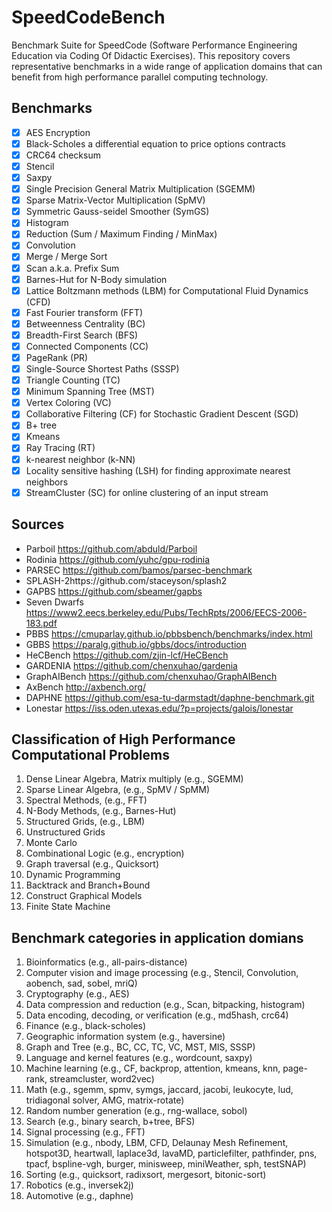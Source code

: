 # SpeedCodeBench

Benchmark Suite for SpeedCode (Software Performance Engineering Education via Coding Of Didactic Exercises).
This repository covers representative benchmarks in a wide range of application domains 
that can benefit from high performance parallel computing technology. 

## Benchmarks

- [x] AES Encryption
- [x] Black-Scholes a differential equation to price options contracts
- [x] CRC64 checksum
- [x] Stencil
- [x] Saxpy
- [x] Single Precision General Matrix Multiplication (SGEMM) 
- [x] Sparse Matrix-Vector Multiplication (SpMV)
- [x] Symmetric Gauss-seidel Smoother (SymGS) 
- [x] Histogram
- [x] Reduction (Sum / Maximum Finding / MinMax)
- [x] Convolution
- [x] Merge / Merge Sort
- [x] Scan a.k.a. Prefix Sum
- [x] Barnes-Hut for N-Body simulation
- [x] Lattice Boltzmann methods (LBM) for Computational Fluid Dynamics (CFD)
- [x] Fast Fourier transform (FFT)
- [x] Betweenness Centrality (BC)
- [x] Breadth-First Search (BFS)
- [x] Connected Components (CC)
- [x] PageRank (PR) 
- [x] Single-Source Shortest Paths (SSSP)
- [x] Triangle Counting (TC)
- [x] Minimum Spanning Tree (MST) 
- [x] Vertex Coloring (VC)
- [x] Collaborative Filtering (CF) for Stochastic Gradient Descent (SGD)
- [x] B+ tree
- [x] Kmeans
- [x] Ray Tracing (RT)
- [x] k-nearest neighbor (k-NN)
- [x] Locality sensitive hashing (LSH) for finding approximate nearest neighbors
- [x] StreamCluster (SC) for online clustering of an input stream

## Sources

+ Parboil https://github.com/abduld/Parboil 
+ Rodinia https://github.com/yuhc/gpu-rodinia 
+ PARSEC https://github.com/bamos/parsec-benchmark 
+ SPLASH-2https://github.com/staceyson/splash2 
+ GAPBS https://github.com/sbeamer/gapbs 
+ Seven Dwarfs https://www2.eecs.berkeley.edu/Pubs/TechRpts/2006/EECS-2006-183.pdf 
+ PBBS https://cmuparlay.github.io/pbbsbench/benchmarks/index.html 
+ GBBS https://paralg.github.io/gbbs/docs/introduction 
+ HeCBench https://github.com/zjin-lcf/HeCBench
+ GARDENIA https://github.com/chenxuhao/gardenia
+ GraphAIBench https://github.com/chenxuhao/GraphAIBench
+ AxBench http://axbench.org/
+ DAPHNE https://github.com/esa-tu-darmstadt/daphne-benchmark.git
+ Lonestar https://iss.oden.utexas.edu/?p=projects/galois/lonestar

## Classification of High Performance Computational Problems

1. Dense Linear Algebra,  Matrix multiply (e.g., SGEMM)
2. Sparse Linear Algebra, (e.g., SpMV / SpMM)
3. Spectral Methods, (e.g., FFT)
4. N-Body Methods, (e.g., Barnes-Hut)
5. Structured Grids, (e.g., LBM)
6. Unstructured Grids 
7. Monte Carlo 
8. Combinational Logic (e.g., encryption)
9. Graph traversal (e.g., Quicksort) 
10. Dynamic Programming 
11. Backtrack and Branch+Bound 
12. Construct Graphical Models 
13. Finite State Machine 

## Benchmark categories in application domians

1. Bioinformatics (e.g., all-pairs-distance)
2. Computer vision and image processing (e.g., Stencil, Convolution, aobench, sad, sobel, mriQ)
3. Cryptography (e.g., AES)
4. Data compression and reduction (e.g., Scan, bitpacking, histogram)
5. Data encoding, decoding, or verification (e.g., md5hash, crc64)
6. Finance (e.g., black-scholes)
7. Geographic information system (e.g., haversine)
8. Graph and Tree (e.g., BC, CC, TC, VC, MST, MIS, SSSP)
9. Language and kernel features (e.g., wordcount, saxpy)
10. Machine learning (e.g., CF, backprop, attention, kmeans, knn, page-rank, streamcluster, word2vec)
11. Math (e.g., sgemm, spmv, symgs, jaccard, jacobi, leukocyte, lud, tridiagonal solver, AMG, matrix-rotate)
12. Random number generation (e.g., rng-wallace, sobol)
13. Search (e.g., binary search, b+tree, BFS)
14. Signal processing (e.g., FFT)
15. Simulation (e.g., nbody, LBM, CFD, Delaunay Mesh Refinement, hotspot3D, heartwall, laplace3d, lavaMD, particlefilter, pathfinder, pns, tpacf, bspline-vgh, burger, minisweep, miniWeather, sph, testSNAP)
16. Sorting (e.g., quicksort, radixsort, mergesort, bitonic-sort)
17. Robotics (e.g., inversek2j)
18. Automotive (e.g., daphne)
